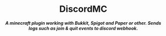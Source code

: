 <h1 align="center">DiscordMC</h1>
<h5 align="center">A minecraft plugin working with Bukkit, Spigot and Paper or other. Sends logs such as join &amp; quit events to discord webhook.</h5>
